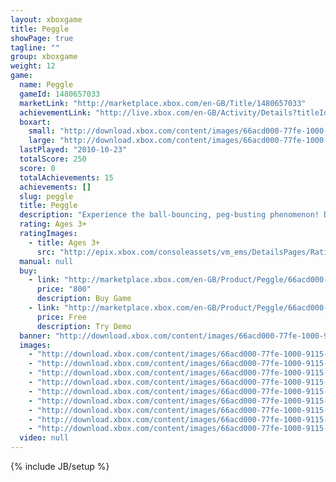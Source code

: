 ```yaml
---
layout: xboxgame
title: Peggle
showPage: true
tagline: ""
group: xboxgame
weight: 12
game: 
  name: Peggle
  gameId: 1480657033
  marketLink: "http://marketplace.xbox.com/en-GB/Title/1480657033"
  achievementLink: "http://live.xbox.com/en-GB/Activity/Details?titleId=1480657033"
  boxart: 
    small: "http://download.xbox.com/content/images/66acd000-77fe-1000-9115-d80258410889/2057/boxartsm.jpg"
    large: "http://download.xbox.com/content/images/66acd000-77fe-1000-9115-d80258410889/2057/boxartlg.jpg"
  lastPlayed: "2010-10-23"
  totalScore: 250
  score: 0
  totalAchievements: 15
  achievements: []
  slug: peggle
  title: Peggle
  description: "Experience the ball-bouncing, peg-busting phenomenon! Do you have what it takes to become a Peggle&trade; Master? Take your best shot! Conquer 55 levels with 10 mystical Magic Powers and rack up bonus points. Face off against friends in 4-player Xbox LIVE&reg; multiplayer play, and test your skills in 75 Grand Master Challenges. This game requires the Xbox 360 hard drive or the 512MB Memory Unit for storage. There are no refunds for this item. For more information, see www.xbox.com/live/accounts."
  rating: Ages 3+
  ratingImages: 
    - title: Ages 3+
      src: "http://epix.xbox.com/consoleassets/vm_ems/DetailsPages/RatingSystemID/14/default/Values/14001.png"
  manual: null
  buy: 
    - link: "http://marketplace.xbox.com/en-GB/Product/Peggle/66acd000-77fe-1000-9115-d80258410889?purchase=1&amp;DownloadType=Game"
      price: "800"
      description: Buy Game
    - link: "http://marketplace.xbox.com/en-GB/Product/Peggle/66acd000-77fe-1000-9115-d80258410889?purchase=1&amp;DownloadType=GameDemo"
      price: Free
      description: Try Demo
  banner: "http://download.xbox.com/content/images/66acd000-77fe-1000-9115-d80258410889/1033/banner.png"
  images: 
    - "http://download.xbox.com/content/images/66acd000-77fe-1000-9115-d80258410889/1033/screenlg1.jpg"
    - "http://download.xbox.com/content/images/66acd000-77fe-1000-9115-d80258410889/1033/screenlg2.jpg"
    - "http://download.xbox.com/content/images/66acd000-77fe-1000-9115-d80258410889/1033/screenlg3.jpg"
    - "http://download.xbox.com/content/images/66acd000-77fe-1000-9115-d80258410889/1033/screenlg4.jpg"
    - "http://download.xbox.com/content/images/66acd000-77fe-1000-9115-d80258410889/1033/screenlg5.jpg"
    - "http://download.xbox.com/content/images/66acd000-77fe-1000-9115-d80258410889/1033/screenlg6.jpg"
    - "http://download.xbox.com/content/images/66acd000-77fe-1000-9115-d80258410889/1033/screenlg7.jpg"
    - "http://download.xbox.com/content/images/66acd000-77fe-1000-9115-d80258410889/1033/screenlg8.jpg"
    - "http://download.xbox.com/content/images/66acd000-77fe-1000-9115-d80258410889/1033/screenlg9.jpg"
  video: null
---
```

{% include JB/setup %}